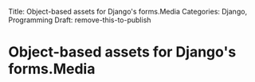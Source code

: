 Title: Object-based assets for Django's forms.Media
Categories: Django, Programming
Draft: remove-this-to-publish

# Object-based assets for Django's forms.Media
